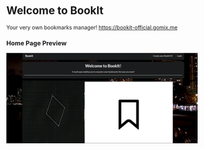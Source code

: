 Welcome to BookIt
==============================

Your very own bookmarks manager!
https://bookit-official.gomix.me

### Home Page Preview
![alt text](https://github.com/loti-ibrahimi/Bookit/blob/master/bookit-home.png)
